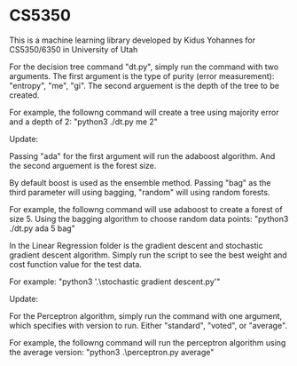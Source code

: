 # CS5350
This is a machine learning library developed by Kidus Yohannes for CS5350/6350 in University of Utah

For the decision tree command "dt.py", simply run the command with two arguments. The first argument is the type of purity (error measurement): "entropy", "me", "gi". The second arguement is the depth of the tree to be created.

For example, the followng command will create a tree using majority error and a depth of 2: 
"python3 ./dt.py me 2"

Update:

Passing "ada" for the first argument will run the adaboost algorithm. And the second arguement is the forest size.

By default boost is used as the ensemble method. Passing "bag" as the third parameter will using bagging, "random" will using random forests.

For example, the followng command will use adaboost to create a forest of size 5. Using the bagging algorithm to choose random data points:
"python3 ./dt.py ada 5 bag"

In the Linear Regression folder is the gradient descent and stochastic gradient descent algorithm. Simply run the script to see the best weight and cost function value for the test data.

For example:
"python3 '.\stochastic gradient descent.py'"

Update:

For the Perceptron algorithm, simply run the command with one argument, which specifies with version to run. Either "standard", "voted", or "average".

For example, the followng command will run the perceptron algorithm using the average version: 
"python3 .\perceptron.py average"
